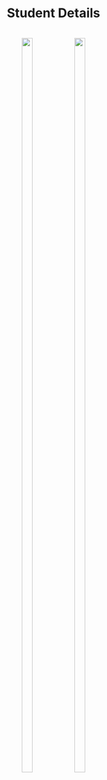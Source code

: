 <h1 align = "center">
 Student Details
</h1>

<h1 align = "center">
  <img src="https://github.com/RaviNarayanBehera/core_flutter_exam/assets/148530184/357648a5-081a-4897-82a5-187ebea82e66" height=65%  width=22%>
 <img src="https://github.com/RaviNarayanBehera/core_flutter_exam/assets/148530184/7d25c595-1f19-4c6e-bc0d-5c8b4b352fc2" height=65%  width=22%>
</h1>
